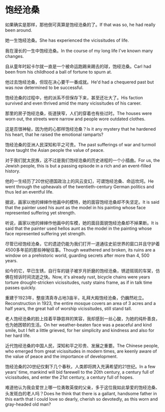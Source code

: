 # 饱经沧桑

<p><span class="chinese">如果确实是那样，那他倒可真算是饱经沧桑的了。</span><span class="english">If that was so, he had really been around.</span></p>

<p><span class="chinese">她一生饱经沧桑。</span><span class="english">She has experienced the vicissitudes of life.</span></p>

<p><span class="chinese">我在漫长的一生中饱经沧桑。</span><span class="english">In the course of my long life I've known many changes.</span></p>

<p><span class="chinese">自从童年时起卡尔就一直是一个被命运跑踢来踢去的球，饱经沧桑。</span><span class="english">Carl had been from his childhood a ball of fortune to spurn at.</span></p>

<p><span class="chinese">他过去饱经沧桑，但现在决心要干一番成就。</span><span class="english">He'd had a chequered past but was now determined to be successful.</span></p>

<p><span class="chinese">饱经沧桑的过程中，他的派系不但保存下来，甚至还壮大了。</span><span class="english">His faction survived and even thrived amid the many vicissitudes of his career.</span></p>

<p><span class="chinese">那里的房子饱经沧桑，街道狭窄，人们的穿着也有些过时。</span><span class="english">The houses were worn out, the streets were narrow and people wore outdated clothes.</span></p>

<p><span class="chinese">这是否很神秘，因为他的心那样饱经沧桑？</span><span class="english">Is it any mystery that he hardened his heart, that he raised the emotional ramparts?</span></p>

<p><span class="chinese">饱经沧桑的亚洲人民深知和平之可贵。</span><span class="english">The past sufferings of war and turmoil have taught the Asian people the value of peace.</span></p>

<p><span class="chinese">对于我们犹太民族，这不过是我们饱经沧桑的历史进程的一个小插曲。</span><span class="english">For us, the Jewish people, this is but a passing episode in a rich and an event-filled history.</span></p>

<p><span class="chinese">他的一生经历了20世纪德国政治上的风云变幻，可谓饱经沧桑、命运坎坷。</span><span class="english">He went through the upheavals of the twentieth-century German politics and thus led an eventful life.</span></p>

<p><span class="chinese">据说，画家以他的婶婶作他画中的模特，她的面容饱经沧桑却不失坚定。</span><span class="english">It is said that the painter used his aunt as the model in his painting whose face represented suffering yet strength.</span></p>

<p><span class="chinese">听说，画家以他的婶婶作他画中的车模，她的面目面貌饱经沧桑却不掉果断。</span><span class="english">It is said that the painter used hellos aunt as the model in the painting whose face represented suffering yet strength.</span></p>

<p><span class="chinese">尽管已经饱经沧桑，它的遗迹仍能为我们打开一道通往史前世界的窗口并且守护着4500多年前的那些神秘往事。</span><span class="english">Though weathered and broken, its ruins are a window on a prehistoric world, guarding secrets after more than 4, 500 years.</span></p>

<p><span class="chinese">如今的它，早已生锈，自行车的链子被岁月折磨的饱经沧桑，锈迹斑斑的车架，仿佛在倾诉时间流逝之快。</span><span class="english">Now, it's already rust, bicycle chains were years torture drought-stricken vicissitudes, rusty stains frame, as if in talk time passes quickly.</span></p>

<p><span class="chinese">重建于1923年，整座清真寺占地3亩半，礼拜大殿饱经沧桑，仍巍然屹立。</span><span class="english">Reconstruction in 1923, the entire mosque covers an area of 3 acres and a half years, the great hall of worship vicissitudes, still stand tall.</span></p>

<p><span class="chinese">老人饱经沧桑的脸上挂着平静慈祥的笑容，我却感到一丝心酸，为她的纯朴善良，也为她困顿的生活。</span><span class="english">On her weather-beaten face was a peaceful and kind smile, but I felt a little grieved, for her simplicity and kindness and also for her hard life.</span></p>

<p><span class="chinese">近代饱经沧桑的中国人民，深知和平之珍贵、发展之重要。</span><span class="english">The Chinese people, who emerged from great vicissitudes in modern times, are keenly aware of the value of peace and the importance of development.</span></p>

<p><span class="chinese">饱经沧桑的20世纪仅剩下几个春秋，人类即将跨入充满希望的21世纪。</span><span class="english">In a few years’ time, mankind will bid farewell to the 20th century, a century full of vicissitudes, and enter the 21st century, a century full of hopes.</span></p>

<p><span class="chinese">难道他认为我会爱世上哪一位勇敢英俊的父亲，多于这位我如此挚爱的饱经沧桑、头发斑白的老人吗？</span><span class="english">Does he think that there is a gallant, handsome father in this earth that I could love so dearly, cherish so devotedly, as this worn and gray-headed old man?</span></p>

